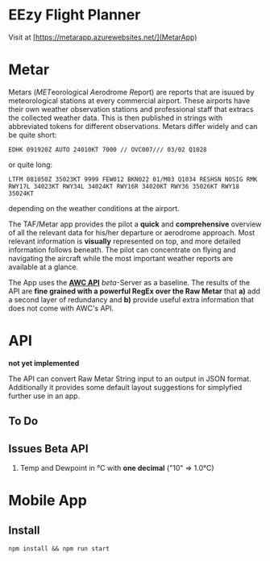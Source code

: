 # EEzy Flight Planner

Visit at [https://metarapp.azurewebsites.net/](MetarApp)

# Metar

Metars (*MET*eorological *A*erodrome *R*eport) are reports that are isuued by meteorological stations at every commercial airport. These airports have their own weather observation stations and professional staff that extracs the collected weather data. This is then published in strings with abbreviated tokens for different observations. Metars differ widely and can be quite short:

`EDHK 091920Z AUTO 24010KT 7000 // OVC007/// 03/02 Q1028`

or quite long:

`LTFM 081050Z 35023KT 9999 FEW012 BKN022 01/M03 Q1034 RESHSN NOSIG RMK RWY17L 34023KT RWY34L 34024KT RWY16R 34020KT RWY36 35026KT RWY18 35024KT`

depending on the weather conditions at the airport.

The TAF/Metar app provides the pilot a **quick** and **comprehensive** overview of all the relevant data for his/her departure or aerodrome approach. Most relevant information is **visually** represented on top, and more detailed information follows beneath. The pilot can concentrate on flying and navigating the aircraft while the most important weather reports are available at a glance.

The App uses the [**AWC API**](https://www.aviationweather.gov/dataserver) _beta_-Server as a baseline. The results of the API are **fine grained with a powerful RegEx over the Raw Metar** that **a)** add a second layer of redundancy and **b)** provide useful extra information that does not come with AWC's API.

# API

**not yet implemented**

The API can convert Raw Metar String input to an output in JSON format. Additionally it provides some default layout suggestions for simplyfied further use in an app.

## To Do

## Issues Beta API

1. Temp and Dewpoint in °C with **one decimal** ("10" => 1.0°C)

# Mobile App

## Install

`npm install && npm run start`
